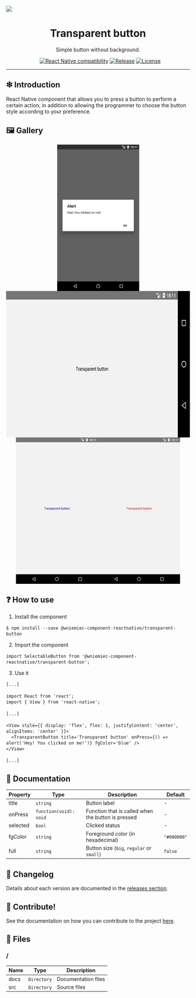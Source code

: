 ![](https://github.com/wniemiec-components-reactnative/transparent-button/blob/master/docs/img/logo/logo.jpg)

<h1 align='center'>Transparent button</h1>
<p align='center'>Simple button without background.</p>
<p align="center">
	<a href="https://github.com/wniemiec-components-reactnative/transparent-button/actions/workflows/windows.yml"><img src="https://github.com/wniemiec-components-reactnative/transparent-button/actions/workflows/windows.yml/badge.svg" alt=""></a>
	<a href="https://github.com/wniemiec-components-reactnative/transparent-button/actions/workflows/macos.yml"><img src="https://github.com/wniemiec-components-reactnative/transparent-button/actions/workflows/macos.yml/badge.svg" alt=""></a>
	<a href="https://github.com/wniemiec-components-reactnative/transparent-button/actions/workflows/ubuntu.yml"><img src="https://github.com/wniemiec-components-reactnative/transparent-button/actions/workflows/ubuntu.yml/badge.svg" alt=""></a>
	<a href="https://reactnative.dev/"><img src="https://img.shields.io/badge/React Native-0.60+-D0008F.svg" alt="React Native compatibility"></a>
	<a href="https://github.com/wniemiec-components-reactnative/transparent-button/releases"><img src="https://img.shields.io/github/v/release/wniemiec-components-reactnative/transparent-button" alt="Release"></a>
	<a href="https://github.com/wniemiec-components-reactnative/transparent-button/blob/master/LICENSE"><img src="https://img.shields.io/github/license/wniemiec-components-reactnative/transparent-button" alt="License"></a>
</p>
<hr />

## ❇ Introduction
React Native component that allows you to press a button to perform a certain action, in addition to allowing the programmer to choose the button style according to your preference.

## 🖼 Gallery

<div style="display: flex; flex-direction: row; justify-content: center; align-items: center; flex-wrap: wrap"
<img height=400 src="https://raw.githubusercontent.com/wniemiec-component-reactnative/transparent-button/master/docs/img/screens/img1.png" alt="image 1" />

<img height=400 src="https://raw.githubusercontent.com/wniemiec-component-reactnative/transparent-button/master/docs/img/screens/img2.png" alt="image 2" />

<img height=400 src="https://raw.githubusercontent.com/wniemiec-component-reactnative/transparent-button/master/docs/img/screens/img3.png" alt="image 3" />

<img height=400 src="https://raw.githubusercontent.com/wniemiec-component-reactnative/transparent-button/master/docs/img/screens/img4.png" alt="image 4" />

<img height=400 src="https://raw.githubusercontent.com/wniemiec-component-reactnative/transparent-button/master/docs/img/screens/img5.png" alt="image 5" />
</div>

## ❓ How to use
1. Install the component
```
$ npm install --save @wniemiec-component-reactnative/transparent-button
```

2. Import the component
```
import SelectableButton from '@wniemiec-component-reactnative/transparent-button';
```

3. Use it
```
[...]

import React from 'react';
import { View } from 'react-native';

[...]

<View style={{ display: 'flex', flex: 1, justifyContent: 'center', alignItems: 'center' }}>
  <TransparentButton title='Transparent button' onPress={() => alert('Hey! You clicked on me!')} fgColor='blue' />
</View>

[...]
```

## 📖 Documentation
|        Property        |Type|Description|Default|
|----------------|-------------------------------|-----------------------------|--------|
|title |`string`|Button label | - |
|onPress |`function(void): void`|Function that is called when the button is pressed| - |
|selected |`bool`|Clicked status | - |
|fgColor |`string`|Foreground color (in hexadecimal)  |`"#000000"`|
|full |`string`|Button size (`big`, `regular` or `small`)  |`false`|


## 🚩 Changelog
Details about each version are documented in the [releases section](https://github.com/wniemiec-components-reactnative/transparent-button/releases).

## 🤝 Contribute!
See the documentation on how you can contribute to the project [here](https://github.com/wniemiec-components-reactnative/transparent-button/blob/master/CONTRIBUTING.md).

## 📁 Files

### /
|        Name        |Type|Description|
|----------------|-------------------------------|-----------------------------|
|docs |`Directory`|Documentation files|
|src     |`Directory`| Source files|
